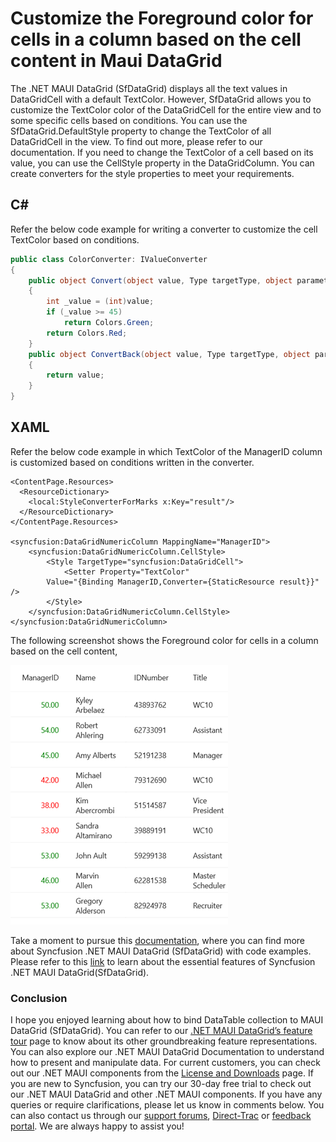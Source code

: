 # Customize the Foreground color for cells in a column based on the cell content in Maui DataGrid
The .NET MAUI DataGrid (SfDataGrid) displays all the text values in DataGridCell with a default TextColor. However, SfDataGrid allows you to customize the TextColor color of the DataGridCell for the entire view and to some specific cells based on conditions. 
You can use the SfDataGrid.DefaultStyle property to change the TextColor of all DataGridCell in the view. To find out more, please refer to our documentation.
If you need to change the TextColor of a cell based on its value, you can use the CellStyle property in the DataGridColumn. You can create converters for the style properties to meet your requirements.
## C#
Refer the below code example for writing a converter to customize the cell TextColor based on conditions.
```C#
public class ColorConverter: IValueConverter
{
    public object Convert(object value, Type targetType, object parameter,CultureInfo culture)
    {
        int _value = (int)value;
        if (_value >= 45)
            return Colors.Green;
        return Colors.Red;
    }
    public object ConvertBack(object value, Type targetType, object parameter, CultureInfo culture)
    {
        return value;
    }
}
```
## XAML
Refer the below code example in which TextColor of the ManagerID column is customized based on conditions written in the converter. 
```XAML
<ContentPage.Resources>
  <ResourceDictionary>
    <local:StyleConverterForMarks x:Key="result"/>
  </ResourceDictionary>
</ContentPage.Resources>

<syncfusion:DataGridNumericColumn MappingName="ManagerID">
    <syncfusion:DataGridNumericColumn.CellStyle>
        <Style TargetType="syncfusion:DataGridCell">
            <Setter Property="TextColor"
        Value="{Binding ManagerID,Converter={StaticResource result}}" />
        </Style>
    </syncfusion:DataGridNumericColumn.CellStyle>
</syncfusion:DataGridNumericColumn>
```
The following screenshot shows the Foreground color for cells in a column based on the cell content,

![Foreground color for column in SfDataGrid](ForegroundColor.png)

Take a moment to pursue this [documentation](https://help.syncfusion.com/maui/datagrid/overview), where you can find more about Syncfusion .NET MAUI DataGrid (SfDataGrid) with code examples.
Please refer to this [link](https://www.syncfusion.com/maui-controls/maui-datagrid) to learn about the essential features of Syncfusion .NET MAUI DataGrid(SfDataGrid).
### Conclusion
I hope you enjoyed learning about how to bind DataTable collection to MAUI DataGrid (SfDataGrid).
You can refer to our [.NET MAUI DataGrid’s feature tour](https://www.syncfusion.com/maui-controls/maui-datagrid) page to know about its other groundbreaking feature representations. You can also explore our .NET MAUI DataGrid Documentation to understand how to present and manipulate data.
For current customers, you can check out our .NET MAUI components from the [License and Downloads](https://www.syncfusion.com/account/downloads) page. If you are new to Syncfusion, you can try our 30-day free trial to check out our .NET MAUI DataGrid and other .NET MAUI components.
If you have any queries or require clarifications, please let us know in comments below. You can also contact us through our [support forums](https://www.syncfusion.com/forums), [Direct-Trac](https://support.syncfusion.com/account/login?ReturnUrl=%2Faccount%2Fconnect%2Fauthorize%2Fcallback%3Fclient_id%3Dc54e52f3eb3cde0c3f20474f1bc179ed%26redirect_uri%3Dhttps%253A%252F%252Fsupport.syncfusion.com%252Fagent%252Flogincallback%26response_type%3Dcode%26scope%3Dopenid%2520profile%2520agent.api%2520integration.api%2520offline_access%2520kb.api%26state%3D8db41f98953a4d9ba40407b150ad4cf2%26code_challenge%3DvwHoT64z2h21eP_A9g7JWtr3vp3iPrvSjfh5hN5C7IE%26code_challenge_method%3DS256%26response_mode%3Dquery) or [feedback portal](https://www.syncfusion.com/feedback/maui?control=sfdatagrid). We are always happy to assist you!